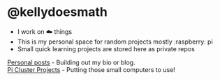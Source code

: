 # @kellydoesmath

- I work on :cloud: things  
- This is my personal space for random projects mostly :raspberry: pi  
- Small quick learning projects are stored here as private repos  

[Personal posts](https://kellydoesmath.github.io/) - Building out my bio or blog.  
[Pi Cluster Projects](https://kellydoesmath.github.io/pirack) - Putting those small computers to use!  
